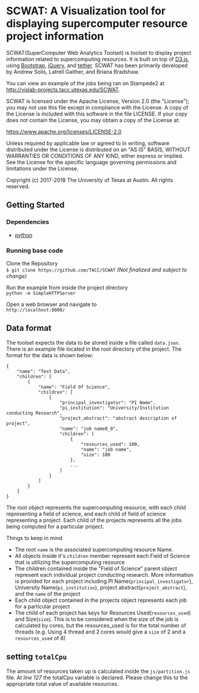 # SCWAT: A Visualization tool for displaying supercomputer resource project information

SCWAT(SuperComputer Web Analytics Toolset) is toolset to display project information related to supercomputing resources.
It is built on top of [D3.js](https://d3js.org/), using [Bootstrap](https://getbootstrap.com/), [jQuery](https://jquery.com/), and [tether](http://tether.io/).
SCWAT has been primarily developed by Andrew Solis, Latrell Gaither, and Briana Bradshaw.

You can view an example of the jobs being ran on Stampede2 at http://vislab-projects.tacc.utexas.edu/SCWAT.


SCWAT is licensed under the Apache License, Version 2.0 (the "License");
you may not use this file except in compliance with the License.
A copy of the License is included with this software in the file LICENSE.
If your copy does not contain the License, you may obtain a copy of the
License at:

 https://www.apache.org/licenses/LICENSE-2.0

Unless required by applicable law or agreed to in writing, software
distributed under the License is distributed on an "AS IS" BASIS, WITHOUT
WARRANTIES OR CONDITIONS OF ANY KIND, either express or implied.
See the License for the specific language governing permissions and
limitations under the License.

Copyright (c) 2017-2018 The University of Texas at Austin.
All rights reserved.

## Getting Started

### Dependencies

* [python](https://www.python.org/downloads/)

### Running base code

Clone the Repository  
`$ git clone https://github.com/TACC/SCWAT` _(Not finalized and subject to change)_  

Run the example from inside the project directory   
`python -m SimpleHTTPServer`  

Open a web browser and navigate to  
`http://localhost:8000/`

## Data format

The toolset expects the data to be stored inside a file called `data.json`. There is an example file located in the root directory of the project. The format for the data is shown below:

	{
	    "name": "Test Data",
	    "children": [
	        {
	            "name": "Field Of Science",
	            "children": [
	                {
	                    "principal_investigator": "PI Name",
	                    "pi_institution": "University/Institution conducting Research",
	                    "project_abstract": "abstract description of project",
	                    "name": "job name0_0",
	                    "children": [
	                        {
	                            "resources_used": 100,
	                            "name": "job name",
	                            "size": 100
	                        },
							...
						]
					}
				]
			}
		]
	}

The root object represents the supercomputing resource, with each child representing a field of science, and each child of field of science representing a project. Each child of the projects represents all the jobs being computed for a particular project.

Things to keep in mind
* The root `name` is the associated supercomputing resource Name.
* All objects inside it's `children` member represent each Field of Science that is utilizing the supercomputing resource
* The children contained inside the "Field of Science" parent object represent each individual project conducting research. More information is provided for each project including PI Name(`principal_investigator`), University Name(`pi_institution`),
project abstract(`project_abstract`), and the `name` of the project
* Each child object contained in the projects object represents each job for a particular project
* The child of each project has keys for Resources Used(`resources_used`) and Size(`size`). This is to be considered when the size of the job is calculated by cores, but the resources_used is for the total number of threads (e.g. Using 4 thread and 2 cores would give a `size` of 2 and a `resources_used` of 8)

## setting `totalCpu`

The amount of resources taken up is calculated inside the `js/partition.js` file. At *line 127* the totalCpu variable is declared. Please change this to the appropriate total value of available resources.
